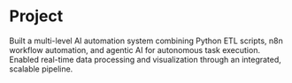 # Project
Built a multi-level AI automation system combining Python ETL scripts, n8n workflow automation, and agentic AI for autonomous task execution. Enabled real-time data processing and visualization through an integrated, scalable pipeline.
